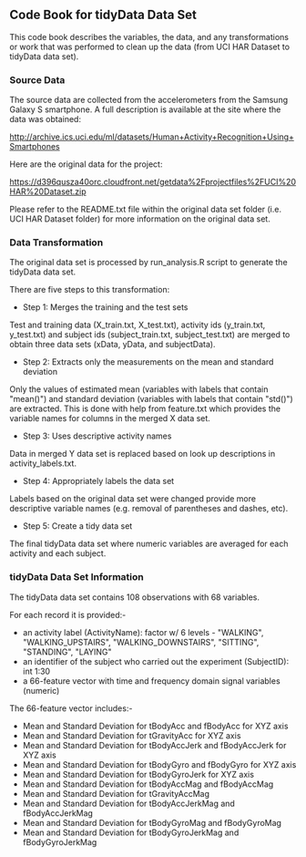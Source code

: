 ## Code Book for tidyData Data Set

This code book describes the variables, the data, and any transformations or work that was performed to clean up the data (from UCI HAR Dataset to tidyData data set).

### Source Data

The source data are collected from the accelerometers from the Samsung Galaxy S smartphone. A full description is available at the site where the data was obtained: 

http://archive.ics.uci.edu/ml/datasets/Human+Activity+Recognition+Using+Smartphones

Here are the original data for the project: 

https://d396qusza40orc.cloudfront.net/getdata%2Fprojectfiles%2FUCI%20HAR%20Dataset.zip

Please refer to the README.txt file within the original data set folder (i.e. UCI HAR Dataset folder) for more information on the original data set.


### Data Transformation

The original data set is processed by run_analysis.R script to generate the tidyData data set.

There are five steps to this transformation:

- Step 1: Merges the training and the test sets

Test and training data (X_train.txt, X_test.txt), activity ids (y_train.txt, y_test.txt) and subject ids (subject_train.txt, subject_test.txt) are merged to obtain three data sets (xData, yData, and subjectData). 

- Step 2: Extracts only the measurements on the mean and standard deviation

Only the values of estimated mean (variables with labels that contain "mean()") and standard deviation (variables with labels that contain "std()") are extracted. This is done with help from feature.txt which provides the variable names for columns in the merged X data set.

- Step 3: Uses descriptive activity names

Data in merged Y data set is replaced based on look up descriptions in activity_labels.txt.

- Step 4: Appropriately labels the data set

Labels based on the original data set were changed provide more descriptive variable names (e.g. removal of parentheses and dashes, etc).

- Step 5: Create a tidy data set

The final tidyData data set where numeric variables are averaged for each activity and each subject.


### tidyData Data Set Information

The tidyData data set contains 108 observations with 68 variables. 

For each record it is provided:-

* an activity label (ActivityName): factor w/ 6 levels - "WALKING", "WALKING_UPSTAIRS", "WALKING_DOWNSTAIRS", "SITTING", "STANDING", "LAYING"
* an identifier of the subject who carried out the experiment (SubjectID): int 1:30
* a 66-feature vector with time and frequency domain signal variables (numeric)

The 66-feature vector includes:-

* Mean and Standard Deviation for tBodyAcc and fBodyAcc for XYZ axis
* Mean and Standard Deviation for tGravityAcc for XYZ axis
* Mean and Standard Deviation for tBodyAccJerk and fBodyAccJerk for XYZ axis
* Mean and Standard Deviation for tBodyGyro and fBodyGyro for XYZ axis
* Mean and Standard Deviation for tBodyGyroJerk for XYZ axis
* Mean and Standard Deviation for tBodyAccMag and fBodyAccMag
* Mean and Standard Deviation for tGravityAccMag
* Mean and Standard Deviation for tBodyAccJerkMag and fBodyAccJerkMag
* Mean and Standard Deviation for tBodyGyroMag and fBodyGyroMag
* Mean and Standard Deviation for tBodyGyroJerkMag and fBodyGyroJerkMag